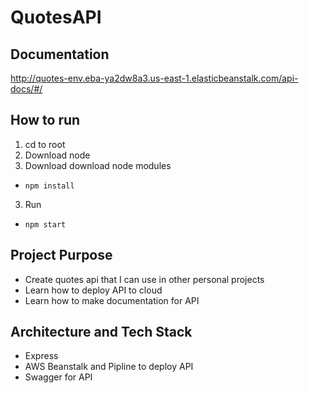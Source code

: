 # QuotesAPI

## Documentation

http://quotes-env.eba-ya2dw8a3.us-east-1.elasticbeanstalk.com/api-docs/#/

## How to run

1. cd to root
1. Download node
1. Download download node modules

- `npm install`

3. Run

- `npm start`

## Project Purpose

- Create quotes api that I can use in other personal projects
- Learn how to deploy API to cloud
- Learn how to make documentation for API

## Architecture and Tech Stack

- Express
- AWS Beanstalk and Pipline to deploy API
- Swagger for API
